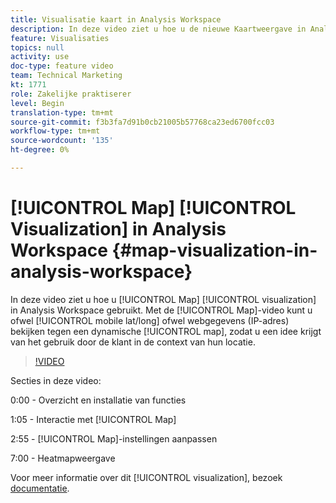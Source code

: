 ```yaml
---
title: Visualisatie kaart in Analysis Workspace
description: In deze video ziet u hoe u de nieuwe Kaartweergave in Analysis Workspace kunt gebruiken. Met de Kaartweergave kunt u mobiele gegevens (lang/lang) of webgegevens (IP-adres) weergeven op basis van een dynamische kaart, zodat u een idee krijgt van het gebruik door klanten in de context van hun locatie.
feature: Visualisaties
topics: null
activity: use
doc-type: feature video
team: Technical Marketing
kt: 1771
role: Zakelijke praktiserer
level: Begin
translation-type: tm+mt
source-git-commit: f3b3fa7d91b0cb21005b57768ca23ed6700fcc03
workflow-type: tm+mt
source-wordcount: '135'
ht-degree: 0%

---
```



# [!UICONTROL Map] [!UICONTROL Visualization] in Analysis Workspace  {#map-visualization-in-analysis-workspace}

In deze video ziet u hoe u [!UICONTROL Map] [!UICONTROL visualization] in Analysis Workspace gebruikt. Met de [!UICONTROL Map]-video kunt u ofwel [!UICONTROL mobile lat/long] ofwel webgegevens (IP-adres) bekijken tegen een dynamische [!UICONTROL map], zodat u een idee krijgt van het gebruik door de klant in de context van hun locatie.

>[!VIDEO](https://video.tv.adobe.com/v/23559/?quality=12)

Secties in deze video:

0:00 - Overzicht en installatie van functies

1:05 - Interactie met [!UICONTROL Map]

2:55 - [!UICONTROL Map]-instellingen aanpassen

7:00 - Heatmapweergave

Voor meer informatie over dit [!UICONTROL visualization], bezoek [documentatie](https://marketing.adobe.com/resources/help/en_US/analytics/analysis-workspace/map-visualization.html).
